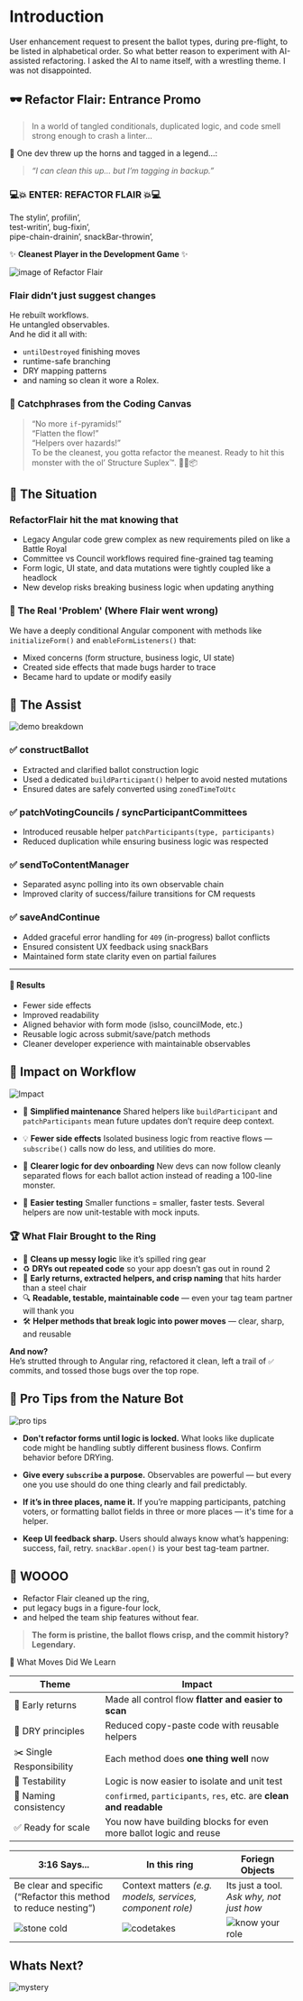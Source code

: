 # Introduction

User enhancement request to present the ballot types, during pre-flight, to be listed in alphabetical order. So what better reason to experiment with AI-assisted refactoring. I asked the AI to name itself, with a wrestling theme. I was not disappointed.

## 🕶️ Refactor Flair: Entrance Promo

> In a world of tangled conditionals, duplicated logic, and code smell strong enough to crash a linter...

🌟 One dev threw up the horns and tagged in a legend...:

> _“I can clean this up… but I’m tagging in backup.”_

### 💻💥 ENTER: REFACTOR FLAIR 💥💻

The stylin’, profilin’,\
test-writin’, bug-fixin’,\
pipe-chain-drainin’, snackBar-throwin’,

✨ **Cleanest Player in the Development Game** ✨

![image of Refactor Flair](<./image%20(1).png>)

### Flair didn’t just suggest changes

He rebuilt workflows.\
He untangled observables.\
And he did it all with:

- `untilDestroyed` finishing moves
- runtime-safe branching
- DRY mapping patterns
- and naming so clean it wore a Rolex.

### 🧼 Catchphrases from the Coding Canvas

> “No more `if`-pyramids!”\
> “Flatten the flow!”\
> “Helpers over hazards!”\
> To be the cleanest, you gotta refactor the meanest.
> Ready to hit this monster with the ol’ Structure Suplex™. 🏋️‍♂️📦

## 🎯 The Situation

### RefactorFlair hit the mat knowing that

- Legacy Angular code grew complex as new requirements piled on like a Battle Royal
- Committee vs Council workflows required fine-grained tag teaming
- Form logic, UI state, and data mutations were tightly coupled like a headlock
- New develop risks breaking business logic when updating anything

### 🔧 The Real 'Problem' (Where Flair went wrong)

We have a deeply conditional Angular component with methods like `initializeForm()` and `enableFormListeners()` that:

- Mixed concerns (form structure, business logic, UI state)
- Created side effects that made bugs harder to trace
- Became hard to update or modify easily

## 💪 The Assist

![demo breakdown](./secondAssist.png)

### ✅ **constructBallot**

- Extracted and clarified ballot construction logic
- Used a dedicated `buildParticipant()` helper to avoid nested mutations
- Ensured dates are safely converted using `zonedTimeToUtc`

### ✅ **patchVotingCouncils / syncParticipantCommittees**

- Introduced reusable helper `patchParticipants(type, participants)`
- Reduced duplication while ensuring business logic was respected

### ✅ **sendToContentManager**

- Separated async polling into its own observable chain
- Improved clarity of success/failure transitions for CM requests

### ✅ **saveAndContinue**

- Added graceful error handling for `409` (in-progress) ballot conflicts
- Ensured consistent UX feedback using snackBars
- Maintained form state clarity even on partial failures

---

#### 🧼 Results

- Fewer side effects
- Improved readability
- Aligned behavior with form mode (isIso, councilMode, etc.)
- Reusable logic across submit/save/patch methods
- Cleaner developer experience with maintainable observables

## 🔄 Impact on Workflow

![Impact](./secondImpact.png)

- 🔧 **Simplified maintenance**
  Shared helpers like `buildParticipant` and `patchParticipants` mean future updates don’t require deep context.

- 💡 **Fewer side effects**
  Isolated business logic from reactive flows — `subscribe()` calls now do less, and utilities do more.

- 🎯 **Clearer logic for dev onboarding**
  New devs can now follow cleanly separated flows for each ballot action instead of reading a 100-line monster.

- 🧪 **Easier testing**
  Smaller functions = smaller, faster tests. Several helpers are now unit-testable with mock inputs.

### 🏆 What Flair Brought to the Ring

- 💅 **Cleans up messy logic** like it’s spilled ring gear
- ♻️ **DRYs out repeated code** so your app doesn’t gas out in round 2
- 🎯 **Early returns, extracted helpers, and crisp naming** that hits harder than a steel chair
- 🔍 **Readable, testable, maintainable code** — even your tag team partner will thank you
- 🛠️ **Helper methods that break logic into power moves** — clear, sharp, and reusable

**And now?**\
He’s strutted through to Angular ring, refactored it clean, left a trail of `✅` commits, and tossed those bugs over the top rope.

## 💼 Pro Tips from the Nature Bot

![pro tips](./thirdProTips.png)

- **Don't refactor forms until logic is locked.**
  What looks like duplicate code might be handling subtly different business flows. Confirm behavior before DRYing.

- **Give every `subscribe` a purpose.**
  Observables are powerful — but every one you use should do one thing clearly and fail predictably.

- **If it’s in three places, name it.**
  If you’re mapping participants, patching voters, or formatting ballot fields in three or more places — it's time for a helper.

- **Keep UI feedback sharp.**
  Users should always know what’s happening: success, fail, retry. `snackBar.open()` is your best tag-team partner.

## 🎤 WOOOO

- Refactor Flair cleaned up the ring,
- put legacy bugs in a figure-four lock,
- and helped the team ship features without fear.

> **The form is pristine, the ballot flows crisp, and the commit history? Legendary.**

🏁 What Moves Did We Learn

| Theme                    | Impact                                                              |
| ------------------------ | ------------------------------------------------------------------- |
| 🧠 Early returns         | Made all control flow **flatter and easier to scan**                |
| 🔁 DRY principles        | Reduced copy-paste code with reusable helpers                       |
| ✂️ Single Responsibility | Each method does **one thing well** now                             |
| 🧪 Testability           | Logic is now easier to isolate and unit test                        |
| 💅 Naming consistency    | `confirmed`, `participants`, `res`, etc. are **clean and readable** |
| ✅ Ready for scale       | You now have building blocks for even more ballot logic and reuse   |

| 3:16 Says...                                                     | In this ring                                              | Foriegn Objects                          |
| ---------------------------------------------------------------- | --------------------------------------------------------- | ---------------------------------------- |
| Be clear and specific (“Refactor this method to reduce nesting”) | Context matters _(e.g. models, services, component role)_ | Its just a tool. _Ask why, not just how_ |
| ![stone cold](./stoneColdGG.png)                                 | ![codetakes](./restinpipes.png)                           | ![know your role](./deployMe.png)        |

## Whats Next?

![mystery](./UnitTestWarrior2.png)
